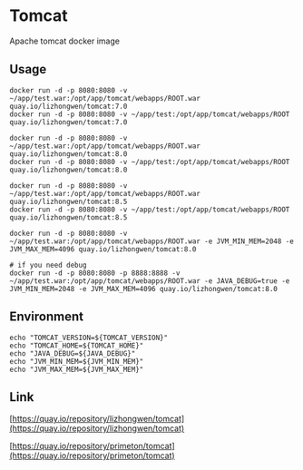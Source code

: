 # Tomcat  
  
Apache tomcat docker image  
  
## Usage  
  
  
`docker run -d -p 8080:8080 -v ~/app/test.war:/opt/app/tomcat/webapps/ROOT.war quay.io/lizhongwen/tomcat:7.0`  
`docker run -d -p 8080:8080 -v ~/app/test:/opt/app/tomcat/webapps/ROOT quay.io/lizhongwen/tomcat:7.0`  
  
`docker run -d -p 8080:8080 -v ~/app/test.war:/opt/app/tomcat/webapps/ROOT.war quay.io/lizhongwen/tomcat:8.0`  
`docker run -d -p 8080:8080 -v ~/app/test:/opt/app/tomcat/webapps/ROOT quay.io/lizhongwen/tomcat:8.0`  
  
`docker run -d -p 8080:8080 -v ~/app/test.war:/opt/app/tomcat/webapps/ROOT.war quay.io/lizhongwen/tomcat:8.5`  
`docker run -d -p 8080:8080 -v ~/app/test:/opt/app/tomcat/webapps/ROOT quay.io/lizhongwen/tomcat:8.5`  
  
`docker run -d -p 8080:8080 -v ~/app/test.war:/opt/app/tomcat/webapps/ROOT.war -e JVM_MIN_MEM=2048 -e JVM_MAX_MEM=4096 quay.io/lizhongwen/tomcat:8.0`  
  
`# if you need debug`  
`docker run -d -p 8080:8080 -p 8888:8888 -v ~/app/test.war:/opt/app/tomcat/webapps/ROOT.war -e JAVA_DEBUG=true -e JVM_MIN_MEM=2048 -e JVM_MAX_MEM=4096 quay.io/lizhongwen/tomcat:8.0`  
  
## Environment  
  
`echo "TOMCAT_VERSION=${TOMCAT_VERSION}"`  
`echo "TOMCAT_HOME=${TOMCAT_HOME}"`  
`echo "JAVA_DEBUG=${JAVA_DEBUG}"`  
`echo "JVM_MIN_MEM=${JVM_MIN_MEM}"`  
`echo "JVM_MAX_MEM=${JVM_MAX_MEM}"`  
  
  
## Link  
  
[https://quay.io/repository/lizhongwen/tomcat](https://quay.io/repository/lizhongwen/tomcat)  
  
[https://quay.io/repository/primeton/tomcat](https://quay.io/repository/primeton/tomcat)  
  
